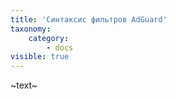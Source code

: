 ```yaml
---
title: 'Синтаксис фильтров AdGuard'
taxonomy:
    category:
        - docs
visible: true
---
```


~text~